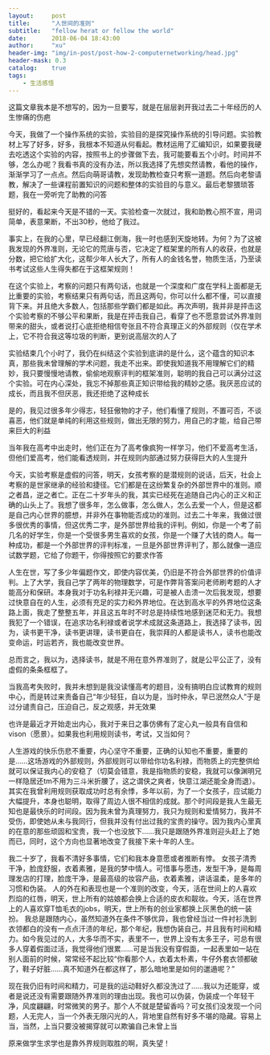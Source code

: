 ```yaml
---
layout:     post
title:      "人世间的准则"
subtitle:   "fellow herat or fellow the world"
date:       2018-06-04 18:43:00
author:     "xu"
header-img: "img/in-post/post-how-2-computernetworking/head.jpg"
header-mask: 0.3
catalog:    true
tags:
    - 生活感悟
---
```



这篇文章我本是不想写的，因为一旦要写，就是在层层剥开我过去二十年经历的人生惨痛的伤疤

今天，我做了一个操作系统的实验，实验目的是探究操作系统的引导问题。实验教材上写了好多，好多，我根本不知道从何看起。教材运用了汇编知识，如果要我硬去吃透这个实验的内容，按照书上的步骤做下去，我可能要看五个小时。时间并不够，怎么办呢？我看书真的没有办法，所以我选择了先想奕然请教，看他的操作，渐渐学习了一点点。然后向萌哥请教，发现助教检查只考察一道题。然后向老黎请教，解决了一些课程前置知识的问题和整体的实验目的与意义。最后老黎猥琐答题，我在一旁听完了助教的问答

挺好的，看起来今天是不错的一天。实验检查一次就过，我和助教心照不宣，用词简单，表意果断，不出30秒，他给了我过。

事实上，在我的心里，早已经翻江倒海，我一时也感到天旋地转。为何？为了这被我发现的外界准则，无论它的荒唐与否，它决定了框架里的所有人的收获，也就是分数，把它给扩大化，这帮少年人长大了，所有人的金钱名誉，物质生活，乃至读书考试这些人生得失都在于这框架规则！

在这个实验上，考察的问题只有两句话，也就是一个深度和广度在学科上面都是无比重要的实验，考察结果只有两句话，而且这两句，你可以什么都不懂，可以直接背下来。并且绝大多数人，包括那些学霸们都是如此。再次声明，我并非是抨击这个实验考察的不够公平和果断，我是在抨击我自己，看穿了也不愿意尝试外界准则带来的甜头，或者说打心底拒绝相信夸张且不符合真理正义的外部规则（仅在学术上，它不符合我这等垃圾的判断，更别说高层次的人了

实验结束几个小时了，我仍在纠结这个实验到底讲的是什么，这个蕴含的知识本真，那些我未曾理解的学术问题，我走不出来。即使我知道我不用理解它们的精妙，我只要慢慢地请教，偷偷地观察评判的框架准则，聪明的我自己可以满分过这个实验。可在内心深处，我忘不掉那些真正知识带给我的精妙之感。我厌恶应试的成长，而且我不但厌恶，我还拒绝了这种成长

是的，我见过很多年少得志，轻狂傲物的才子，他们看懂了规则，不置可否，不谈喜恶，他们就是单纯的利用这些规则，做出无限的努力，用自己的才能，给自己带来巨大的利益

当年我在高考中出走时，他们正在为了高考像疯狗一样学习，他们不爱高考生活，但他们爱高考，他们能看透规则，并在规则内部通过努力获得巨大的人生提升

今天，实验考察是虚假的问答，明天，女孩考察的是潜规则的说话，后天，社会上考察的是世家继承的经验和捷径。它们都是在这纷繁复杂的外部世界中的准则。顺之者昌，逆之者亡。正在二十岁年头的我，其实已经死在追随自己内心的正义和正确的山头上了。我想了很多年，怎么做事，怎么做人，怎么去爱一个人，但是这都是自己内心世界的臆想，并非外在事物能否成功的准则。过去二十年来，我做过很多很优秀的事情，但这优秀二字，是外部世界给我的评判。例如，你是一个考了前几名的好学生，你是一个受很多男生喜欢的女孩，你是一个赚了大钱的商人。每一种成功，都是一个外部世界的评判标准，一旦是外部世界评判了，那么就像一道应试数学题，它给了你题干，你得按照它的要求作答

人生在世，写了多少年偏题作文，即使内容优美，仍旧是不符合外部世界的价值评判。上了大学，我自己学了两年的物理数学，可是作弊背答案问老师刷考题的人才能高分和保研。本身我对于功名利禄并无兴趣，可是被人击溃一次后我发现，想要过快意自在的人生，必须有充足的实力和外界地位。在达到高水平的外界地位这条路上面，我走了整整五年，并且这五年时不时总是持续性地感到迷茫和无力。我想我犯了一个错误，在追求功名利禄或者说学术成就这条道路上，我选择了读书，因为，读书更干净，读书更讲理，读书更自在，我崇拜的人都是读书人，读书也能改变命运，时运若齐，我也能改变世界。

总而言之，我以为，选择读书，就是不用在意外界准则了，就是公平公正了，没有虚假的条条框框了。

当我高考失败时，我并未想到是我没读懂高考的题目，没有搞明白应试教育的规则中心，而是转过来责备自己“年少轻狂，自以为是，当时仲永，早已泯然众人”于是过分谴责自己，压迫自己，反之观感，并无效果

也许是最近才开始走出内心，我对于来日之事仿佛有了定心丸一般具有自信和vison（愿景）。如果我也利用规则读书，考试，又当如何？

人生游戏的快乐伤悲不重要，内心坚守不重要，正确的认知也不重要，重要的是……这场游戏的外部规则，外部规则可以带给你功名利禄，而物质上的完整供给就可以保证我内心的安稳了（切莫会错意，我是指物质的安稳，我就可以像渊明兄一样隐居还tm不用为三斗米折腰了，这之谓侠之爽者，快意江湖还能全身而退）。其实在我曾利用规则获取成功时总有余悸，多年以前，为了一个女孩子，应试能力大幅提升，本身也聪明，取得了周边人很不相信的成就。那个时间段是我人生最无知也是最快乐的时间段。因为我未曾为真理努力，我只为规则和爱情努力，我并不受伤，即使她从未与我同行，但我并没有付出过我的宝贵的操守。因为我内心里真的在意的那些顽固和宝贵，我一个也没放下……我只是跟随外界准则迎头赶上了她而已，同时，这个方向也显著地改变了我接下来十年的人生。

我二十岁了，我看不清好多事情，它们和我本身意愿或者推断有悖。
女孩子清秀干净，脸庞舒服，衣着素雅，是我的梦中情人。可惜事与愿违，发型干净，是每周理发店的打理，脸庞干净，是最高级的妆容产品，衣着素雅，讲话温柔，是多年的习惯和伪装。
人的外在和表现也是一个准则的改变，今天，活在世间上的人喜欢烈焰的红唇，明天，世上所有的姑娘都会换上合适的皮衣和靓妆。今天，活在世界上的人喜欢穿T恤毛衣的jobs，明天，世上所有的创业家都换上灰黑色的统一装扮。
我总是跟随内心，虽然知道外在条件不够优异，我也曾经当过一件衬衫洗到衣领都白的没有一点点汗渍的年纪，那个年纪，我想伪装自己，并且我有时间和精力。如今我见过的人，大多华而不实，表里不一，世界上没有太多王子，可总有很多人穿着假面过活，我觉得他们很累……可是当我没有穿假面，一起表里如一站在别人面前的时候，常常经不起比较“你看那个人，衣着太朴素，牛仔外套衣领都破了，鞋子好脏……真不知道外在都这样了，那么暗地里是如何的邋遢呢？”

现在我仍旧有时间和精力，可是我的运动鞋好久都没洗过了……我以为还能穿，或者是说还没有需要跟随外界准则的理由出现。我也可以伪装，伪装成一个年轻干净，风度翩翩，时常微笑的男子。那个人不就是楚留香吗？可女孩们没发现一个问题，人无完人，当一个外表无限闪光的人，背地里自然有好多不堪的隐藏。容易上当，当然，上当只要没被揭穿就可以欺骗自己未曾上当

原来做学生求学也是靠外界规则取胜的啊，真失望！